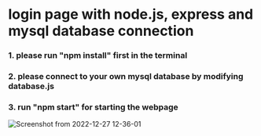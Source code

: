 # login page with node.js, express and mysql database connection

### 1. please run "npm install" first in the  terminal


### 2. please connect to your own mysql database by modifying database.js


### 3. run "npm start" for starting the webpage



![Screenshot from 2022-12-27 12-36-01](https://user-images.githubusercontent.com/41283107/209611801-9dcb9393-c443-4e59-a618-394ca959e9c1.png)
